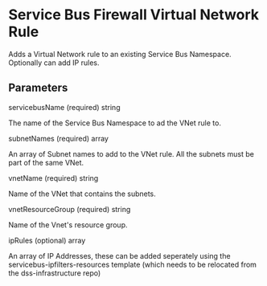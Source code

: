 # Service Bus Firewall Virtual Network Rule

Adds a Virtual Network rule to an existing Service Bus Namespace.  Optionally can add IP rules.

## Parameters

servicebusName (required) string

The name of the Service Bus Namespace to ad the VNet rule to.

subnetNames (required) array

An array of Subnet names to add to the VNet rule.  All the subnets must be part of the same VNet.

vnetName (required) string

Name of the VNet that contains the subnets.

vnetResourceGroup (required) string

Name of the Vnet's resource group.

ipRules (optional) array

An array of IP Addresses, these can be added seperately using the servicebus-ipfilters-resources template (which needs to be relocated from the dss-infrastructure repo)